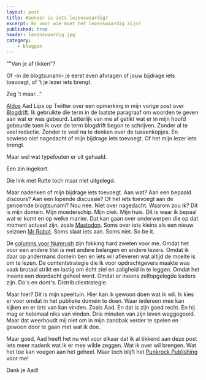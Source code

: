 ```yaml
---
layout: post
title: Wanneer is iets lezenswaardig?
excerpt: En voor wie moet het lezenswaardig zijn?
published: true
header: lezenswaardig.jpg
category: 
    - bloggen
---
```


""Van je af tikken"?

Of -in de blogtsunami- je eerst even afvragen of jouw bijdrage iets toevoegt, of 't je lezer iets brengt.

Zeg 't maar..."

[Aldus][1] Aad Lips op Twitter over een opmerking in mijn vorige post over [Blogdrift][2]. Ik gebruikte die term in de laatste paragraaf om woorden te geven aan wat er was gebeurd. Letterlijk van me af getikt wat er in mijn hoofd gebeurde toen ik over de term blogdrift begon te schrijven. 
Zonder al te veel redactie. Zonder te veel na te denken over de tussenkopjes. En sowieso niet nagedacht of mijn bijdrage iets toevoegt. Of het mijn lezer iets brengt. 

Maar wel wat typefouten er uit gehaald. 

Een zin ingekort.

Die link met Rutte toch maar niet uitgelegd. 

Maar nadenken of mijn bijdrage iets toevoegt. Aan wat? Aan een bepaald discours? Aan een lopende discussie? Of het iets toevoegt aan de genoemde blogtsunami? 
Nou nee. Niet over nagedacht. Waarom zou ik? Dit is mijn domein. Mijn moederschip. Mijn plek. Mijn huis. Dit is waar ík bepaal wat er komt en op welke manier. Dat kan gaan over onderwerpen die op dat moment actueel zijn, zoals [Mastodon][3]. Soms over iets kleins als een nieuw seizoen [Mr Robot][4]. Soms slaat iets aan. Soms niet. So be it. 

De [columns voor Numrush][5] zijn fokking hard zweten voor me. Omdat het voor een andere titel is met andere belangen en andere lezers. Omdat ik daar op andermans domein ben en iets wil afleveren wat altijd de moeite is om te lezen.
De contentstrategie die ik voor opdrachtgevers maakte was vaak brutaal strikt en lastig om écht ziel en zaligheid in te leggen. Omdat het ineens een doordacht geheel werd. Omdat er ineens zelfopgelegde kaders zijn. Do's en dont's. Distributiestrategie. 

Maar hier? Dit is mijn speeltuin. Hier kan ik gewoon doen wat ik wil. Ik kies er voor omdat in het publieke domein te doen. Waar iedereen mee kan kijken en er _iets_ van kan vinden. Zoals Aad. En dat is zijn goed recht. En hij mag er helemaal niks van vinden. Drie minuten van zijn leven weggegooid. Maar dat weerhoudt mij niet om in mijn zandbak verder te spelen en gewoon door te gaan met wat ik doe. 

Maar goed, Aad heeft het nu wel voor elkaar dat ik al tikkend aan deze post iets meer nadenk wat ik er mee wilde zeggen. Wat ik over wil brengen. Wat het toe kan voegen aan het geheel. Maar toch blijft het [Punkrock Publishing][6] voor me!

Dank je Aad!



[1]:	https://twitter.com/AadLips/status/930465293230657537
[2]:	/blogdrift
[3]:	http://diggingthedigital.com/Mastodon-embed/
[4]:	http://diggingthedigital.com/mrrobot/
[5]:	http://diggingthedigital.com/Numrush-columns/
[6]:	http://diggingthedigital.com/Punkrock-Publishing/
